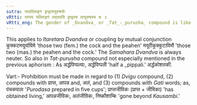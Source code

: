 ```yaml
---
sutra: परवल्लिङ्गं द्वन्द्वतत्पुरुषयोः
vRtti: परस्य यल्लिङ्गं तद्भवति द्वन्द्वस्य तत्पुरुषस्य च ॥
vRtti_eng: The gender of _Dvandva_ or _Tat_-_purusha_ compound is like that of the last word in it.
---
```

This applies to _Itaretara_ _Dvandva_ or coupling by mutual conjunction कुक्कटमयूर्याविमे 'those two (fem.) the cock and the peahen' मयूरीकुक्कुटाविमौ 'those two (mas.) the peahen and the cock.' The _Samahara_ _Dvandva_ is always neuter. So also in _Tat_-_purusha_ compound not especially mentioned in the previous aphorism : As अर्द्धपिप्पल्याः, अर्द्धपिप्पली 'half a _pippali.' अर्द्धकोशतकी.

Vart:- Prohibition must be made in regard to (1) _Dvigu_ compound, (2) compounds with प्राप्त, आपन्न and, अलं, and (3) compounds with _Gati_ words; as, पंचकपालः '_Purodasa_ prepared in five cups'; प्राप्तजीविकः (प्राप्त + जीविका) 'has obtained living,' आपन्नजीविकः, अलंजीविकः, निष्कौशाम्बिः 'gone beyond _Kausambi_.'
